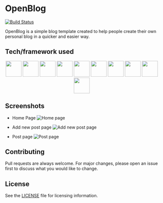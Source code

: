 # OpenBlog

[![Build Status](https://travis-ci.com/Totoratsu/OpenBlog.svg?branch=main)](https://travis-ci.com/Totoratsu/OpenBlog)

OpenBlog is a simple blog template created to help people create their own personal blog in a quicker and easier way.

## Tech/framework used

<p align="center">
<img height="52px" src="https://encrypted-tbn0.gstatic.com/images?q=tbn:ANd9GcSFWV_HgLeNqL2chI-m3M5KbhzUHceEZe9obw&usqp=CAU"/> 
    <img height="52px" src="https://cdn.worldvectorlogo.com/logos/nodejs-icon.svg" /> 
	<img height="52px" src="https://camo.githubusercontent.com/92ec9eb7eeab7db4f5919e3205918918c42e6772562afb4112a2909c1aaaa875/68747470733a2f2f6173736574732e76657263656c2e636f6d2f696d6167652f75706c6f61642f76313630373535343338352f7265706f7369746f726965732f6e6578742d6a732f6e6578742d6c6f676f2e706e67"/> 
    <img height="52px" src="https://cms.proxify.io/storage/images/5XAVEl5UvFTZYA75tvv39fc2evjxwBQh78DKK4ta.png"/>
	<img height="52px" src="https://seeklogo.com/images/A/apollo-logo-DC7DD3C444-seeklogo.com.png"/>
	<img height="52px" src="https://typegraphql.com/img/logo.png"/>
	<img height="52px" src="https://external-content.duckduckgo.com/iu/?u=https%3A%2F%2Fraw.githubusercontent.com%2Fgithub%2Fexplore%2F80688e429a7d4ef2fca1e82350fe8e3517d3494d%2Ftopics%2Fredis%2Fredis.png&f=1&nofb=1"/>
    <img height="52px" src="https://external-content.duckduckgo.com/iu/?u=https%3A%2F%2Fupload.wikimedia.org%2Fwikipedia%2Fcommons%2Fthumb%2F2%2F29%2FPostgresql_elephant.svg%2F155px-Postgresql_elephant.svg.png&f=1&nofb=1"/> 
    <img height="52px" src="https://cdn.iconscout.com/icon/free/png-512/travis-1-283376.png" /> 
    <img height="52px" src="https://wipdeveloper.com/posts/2017/01/images/yarn-kitten1.png" />
  </p>

## Screenshots

- Home Page
  ![Home page](https://res.cloudinary.com/totoscloud/image/upload/v1610998699/openblog2_wjtfvl.png)

- Add new post page
  ![Add new post page](https://res.cloudinary.com/totoscloud/image/upload/v1610998699/openblog1_fdlfzo.png)

- Post page
  ![Post page](https://res.cloudinary.com/totoscloud/image/upload/v1610998699/openblog3_olqet0.png)

## Contributing

Pull requests are always welcome. For major changes, please open an issue first to discuss what you would like to change.

## License

See the [LICENSE](./LICENSE) file for licensing information.
